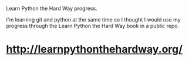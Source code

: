 Learn Python the Hard Way progress.

I'm learning git and python at the same time so I thought I would use my progress through the Learn Python the Hard Way book in a public repo.

# http://learnpythonthehardway.org/


